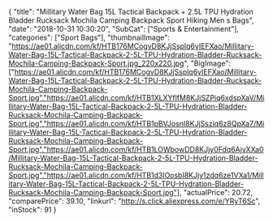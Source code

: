 {
	"title": "Millitary Water Bag 15L Tactical Backpack + 2.5L TPU Hydration Bladder Rucksack Mochila Camping Backpack Sport Hiking Men s Bags",
	"date": "2018-10-31 10:30:20",
	"SubCat": ["Sports & Entertainment"],
	"categories": ["Sport Bags"],
	"thumbnailImage": "https://ae01.alicdn.com/kf/HTB176MCogvD8KJjSsplq6yIEFXao/Millitary-Water-Bag-15L-Tactical-Backpack-2-5L-TPU-Hydration-Bladder-Rucksack-Mochila-Camping-Backpack-Sport.jpg_220x220.jpg",
	"BigImage": ["https://ae01.alicdn.com/kf/HTB176MCogvD8KJjSsplq6yIEFXao/Millitary-Water-Bag-15L-Tactical-Backpack-2-5L-TPU-Hydration-Bladder-Rucksack-Mochila-Camping-Backpack-Sport.jpg","https://ae01.alicdn.com/kf/HTB1XLXYflfM8KJjSZPiq6xdspXaV/Millitary-Water-Bag-15L-Tactical-Backpack-2-5L-TPU-Hydration-Bladder-Rucksack-Mochila-Camping-Backpack-Sport.jpg","https://ae01.alicdn.com/kf/HTB1pBVJosnI8KJjSsziq6z8QpXa7/Millitary-Water-Bag-15L-Tactical-Backpack-2-5L-TPU-Hydration-Bladder-Rucksack-Mochila-Camping-Backpack-Sport.jpg","https://ae01.alicdn.com/kf/HTB1LOWbowDD8KJjy0Fdq6AjvXXa0/Millitary-Water-Bag-15L-Tactical-Backpack-2-5L-TPU-Hydration-Bladder-Rucksack-Mochila-Camping-Backpack-Sport.jpg","https://ae01.alicdn.com/kf/HTB1d3lOosbI8KJjy1zdq6ze1VXa1/Millitary-Water-Bag-15L-Tactical-Backpack-2-5L-TPU-Hydration-Bladder-Rucksack-Mochila-Camping-Backpack-Sport.jpg"],
	"actualPrice": 20.72,
	"comparePrice": 39.10,
	"linkurl": "http://s.click.aliexpress.com/e/YRyT6Sc",
	"inStock": 91
}
